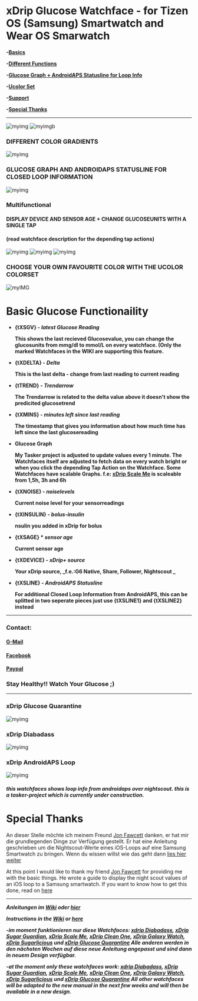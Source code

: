 # xDrip Glucose Watchface - for Tizen OS (Samsung) Smartwatch and Wear OS Smarwatch
   
   







   **-[Basics](#basic-glucose-functionaility)**

   **-[Different Functions](#multifunctional)**
   
   **-[Glucose Graph + AndroidAPS Statusline for Loop Info](#glucose-graph-and-androidaps-statusline-for-closed-loop-information)**
   
   **-[Ucolor Set](#choose-your-own-favourite-color-with-the-ucolor-colorset)**
   
   **-[Support](#contact)**

   **-[Special Thanks](#special-thanks)**






***




![myimg](https://github.com/wagnefrede/xDrip--Tasker-Tizen-Watchface-Integration/blob/master/Watchfaces/content/pictures/Glucose-Quarantine_preview_tap_actions.png)                            ![myimgb](https://github.com/wagnefrede/xDrip--Tasker-Tizen-Watchface-Integration/blob/master/Watchfaces/content/pictures/glucose_quarantine_preset_2_graphview_xtrastatusline.png)


### DIFFERENT COLOR GRADIENTS

![myimg](https://github.com/wagnefrede/xDrip--Tasker-Tizen-Watchface-Integration/blob/master/Watchfaces/content/pictures/glucose_quarantine__2_watches.png)

### GLUCOSE GRAPH AND ANDROIDAPS STATUSLINE FOR CLOSED LOOP INFORMATION

![myimg](https://github.com/wagnefrede/xDrip--Tasker-Tizen-Watchface-Integration/blob/master/Watchfaces/content/pictures/glucose_quarantine_Teasering_4_watches_.png)

### Multifunctional
#### DISPLAY DEVICE AND SENSOR AGE + CHANGE GLUCOSEUNITS WITH A SINGLE TAP
#### (read watchface description for the depending tap actions)

![myimg](https://github.com/wagnefrede/xDrip--Tasker-Tizen-Watchface-Integration/blob/master/Watchfaces/content/pictures/glucose_quarantine_active_1_sage_info.png) ![myimg](https://github.com/wagnefrede/xDrip--Tasker-Tizen-Watchface-Integration/blob/master/Watchfaces/content/pictures/glucose_quarantine_active_3_mgdl.png) ![myimg](https://github.com/wagnefrede/xDrip--Tasker-Tizen-Watchface-Integration/blob/master/Watchfaces/content/pictures/glucose_quarantine_active_2_mmol.png)

### CHOOSE YOUR OWN FAVOURITE COLOR WITH THE UCOLOR COLORSET

![myIMG](https://github.com/wagnefrede/xDrip--Tasker-Tizen-Watchface-Integration/blob/master/Watchfaces/content/pictures/glucose_quarantine_active_Ucolor_cyan.png)




# Basic Glucose Functionaility                                                                             

-  **{tXSGV} - _latest Glucose Reading_** 

   **This shows the last recieved Glucosevalue, 
   you can change the glucosunits from mmg/dl to mmol/L 
   on every watchface. (Only the marked Watchfaces in the WIKI
   are supporting this feature.**

-  **{tXDELTA} - _Delta_**

   **This is the last delta - change from last reading to current reading**
   
-  **{tTREND} - _Trendarrow_**

   **The Trendarrow is related to the delta value above it doesn't 
   show the predicited glucosetrend**

-  **{tXMINS} - _minutes left since last reading_**

   **The timestamp that gives you information about how much 
   time has left since the last glucosereading**
   
-  **Glucose Graph**

   **My Tasker project is adjusted to update values every 1 minute. 
   The Watchfaces itself are adjusted to fetch data on every watch 
   bright or when you click the depending Tap Action on the Watchface. 
   Some Watchfaces have scalable Graphs. f.e: [xDrip Scale Me](https://getwatchmaker.com/watch/sBJh9mqmYI)
   is scaleable from 1,5h, 3h and 6h** 

- **{tXNOISE} - _noiselevels_**
    
   **Current noise level for your sensorreadings**
   
- **{tXINSULIN} - _bolus-insulin_**

   **nsulin you added in xDrip for bolus**
   
- **{tXSAGE} * _sensor age_**

   **Current sensor age**
   
- **{tXDEVICE} - _xDrip+ source_**

   **Your xDrip source, _f.e.:G6 Native, Share, Follower, Nightscout _**

-  **{tXSLINE} - _AndroidAPS Statusline_**

   **For additional Closed Loop Information from AndroidAPS, this can be splitted in two seperate pieces just use {tXSLINE1} and {tXSLINE2} instead**

***





###  Contact:

#### [G-Mail](<typ1.diafreddy@gmail.com>)
#### [Facebook](https://www.facebook.com/FREDERIKWAGNER311991)
#### [Paypal](paypal.me/diafreddy)





### Stay Healthy!! Watch Your Glucose ;)








***

### xDrip Glucose Quarantine
![myimg](https://github.com/wagnefrede/xDrip--Tasker-Tizen-Watchface-Integration/blob/master/Watchfaces/content/pictures/glucose_quarantine_on_gw_46mm-100.jpg)


### xDrip Diabadass 
![myimg](https://github.com/wagnefrede/xDrip--Tasker-Tizen-Watchface-Integration/blob/master/Watchfaces/content/pictures/diabadass_on_gw_46mm-100.jpg)


### xDrip AndroidAPS Loop 
![myimg](https://github.com/wagnefrede/xDrip--Tasker-Tizen-Watchface-Integration/blob/master/Watchfaces/content/pictures/android_aps_loop_watchface-100.jpg)


##### this watchfaces shows loop info from androidaps over nightscout. this is a tasker-project which is currently under construction.





# Special Thanks


An dieser Stelle möchte ich meinem Freund [Jon Fawcett](https://github.com/jonfawcett) danken, er hat mir die grundlegenden Dinge zur Verfügung gestellt. Er hat eine Anleitung geschrieben um die Nightscout-Werte eines iOS-Loops auf eine Samsung Smartwatch zu bringen. Wenn du wissen willst wie das geht dann [lies hier weiter](https://github.com/jonfawcett/Nightscout-Tasker-Tizen-Watchface-Integration)




At this point I would like to thank my friend [Jon Fawcett](https://github.com/jonfawcett) for providing me with the basic things. He wrote a guide to display the night scout values of an iOS loop to a Samsung smartwatch. If you want to know how to get this done, read on [here](https://github.com/jonfawcett/Nightscout-Tasker-Tizen-Watchface-Integration)

***

**_Anleitungen im [Wiki]( https://github.com/wagnefrede/xDrip--Tasker-Tizen-Watchface-Integration/wiki) oder [hier](https://github.com/wagnefrede/xDrip--Tasker-Tizen-Watchface-Integration/wiki/Ausf%C3%BChrliche-Anleitung)_**

**_Instructions in the [Wiki]( https://github.com/wagnefrede/xDrip--Tasker-Tizen-Watchface-Integration/wiki) or [here](https://github.com/wagnefrede/xDrip--Tasker-Tizen-Watchface-Integration/wiki/Ausf%C3%BChrliche-Anleitung)_**


**-_im moment funktionieren nur diese Watchfaces: [xdrip Diabadass](https://getwatchmaker.com/watch/sHyeOJm5XKL), [xDrip Sugar Guardian](https://getwatchmaker.com/watch/sHJwuuKQtL), [xDrip Scale Me](https://getwatchmaker.com/watch/sBJh9mqmYI), [xDrip Clean One](https://getwatchmaker.com/watch/sB1htvPmtI), [xDrip Galaxy Watch](https://getwatchmaker.com/watch/sBk62m8fKL), [xDrip Sugarlicious](https://getwatchmaker.com/watch/sH1Dt3mXKU) und [xDrip Glucose Quarantine](https://getwatchmaker.com/watch/sSJp9UdotU) 
  Alle anderen werden in den nächsten Wochen auf diese neue Anleitung angepasst und sind dann in neuem Design verfügbar._**

**-_at the moment only these watchfaces work: [xdrip Diabadass](https://getwatchmaker.com/watch/sHyeOJm5XKL), [xDrip Sugar Guardian](https://getwatchmaker.com/watch/sHJwuuKQtL), [xDrip Scale Me](https://getwatchmaker.com/watch/sBJh9mqmYI), [xDrip  Clean One](https://getwatchmaker.com/watch/sB1htvPmtI), [xDrip Galaxy Watch](https://getwatchmaker.com/watch/sBk62m8fKL), [xDrip Sugarlicious](https://getwatchmaker.com/watch/sH1Dt3mXKU) und [xDrip Glucose Quarantine](https://getwatchmaker.com/watch/sSJp9UdotU) 
  All other watchfaces will be adapted to the new manual in the next few weeks and will then be available in a new design._**
  
